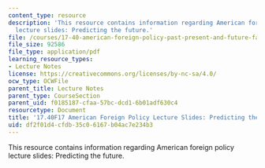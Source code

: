 ```yaml
---
content_type: resource
description: 'This resource contains information regarding American foreign policy
  lecture slides: Predicting the future.'
file: /courses/17-40-american-foreign-policy-past-present-and-future-fall-2017/df2f01d4cfdb35c06167b04ac7e234b3_MIT17_40F17_PredictingFutr.pdf
file_size: 92586
file_type: application/pdf
learning_resource_types:
- Lecture Notes
license: https://creativecommons.org/licenses/by-nc-sa/4.0/
ocw_type: OCWFile
parent_title: Lecture Notes
parent_type: CourseSection
parent_uid: f0185187-cfaa-57bc-dcd1-6b01adf630c4
resourcetype: Document
title: '17.40F17 American Foreign Policy Lecture Slides: Predicting the Future'
uid: df2f01d4-cfdb-35c0-6167-b04ac7e234b3
---
```

This resource contains information regarding American foreign policy lecture slides: Predicting the future.